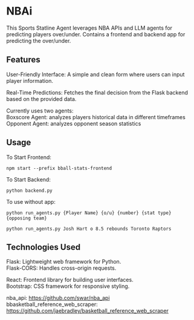 # NBAi

This Sports Statline Agent leverages NBA APIs and LLM agents for predicting players over/under. Contains a frontend and backend app for predicting the over/under.

## Features

User-Friendly Interface: A simple and clean form where users can input player information.

Real-Time Predictions: Fetches the final decision from the Flask backend based on the provided data.

Currently uses two agents:\
Boxscore Agent: analyzes players historical data in different timeframes\
Opponent Agent: analyzes opponent season statistics

## Usage

To Start Frontend:

```console
npm start --prefix bball-stats-frontend
```

To Start Backend:

```console
python backend.py
```

To use without app:

```console
python run_agents.py {Player Name} {o/u} {number} {stat type} {opposing team}
```

```console
python run_agents.py Josh Hart o 8.5 rebounds Toronto Raptors 
```

## Technologies Used
Flask: Lightweight web framework for Python.\
Flask-CORS: Handles cross-origin requests.

React: Frontend library for building user interfaces.\
Bootstrap: CSS framework for responsive styling.

nba_api: https://github.com/swar/nba_api \
bbasketball_reference_web_scraper: https://github.com/jaebradley/basketball_reference_web_scraper